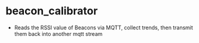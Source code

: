 # beacon_calibrator
- Reads the RSSI value of Beacons via MQTT, collect trends, then transmit them back into another mqtt stream
